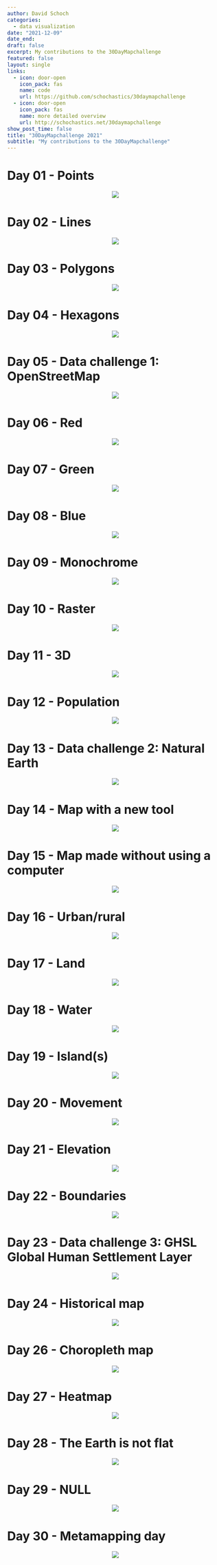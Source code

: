 ```yaml
---
author: David Schoch 
categories:
  - data visualization
date: "2021-12-09"
date_end: 
draft: false
excerpt: My contributions to the 30DayMapchallenge
featured: false
layout: single
links:
  - icon: door-open
    icon_pack: fas
    name: code
    url: https://github.com/schochastics/30daymapchallenge
  - icon: door-open
    icon_pack: fas
    name: more detailed overview
    url: http://schochastics.net/30daymapchallenge
show_post_time: false
title: "30DayMapchallenge 2021"
subtitle: "My contributions to the 30DayMapchallenge"
---
```


# Day 01 - Points 
<p align='center'> <a href='01_points.png' target='_blank'> <img src='01_points.png'> </a> </p> 

# Day 02 - Lines 
<p align='center'> <a href='02_lines.png' target='_blank'> <img src='02_lines.png'> </a> </p> 

# Day 03 - Polygons 
<p align='center'> <a href='03_polygons.png' target='_blank'> <img src='03_polygons.png'> </a> </p> 

# Day 04 - Hexagons 
<p align='center'> <a href='04_germany.png' target='_blank'> <img src='04_germany.png'> </a> </p> 

# Day 05 - Data challenge 1: OpenStreetMap 
<p align='center'> <a href='05_osm.png' target='_blank'> <img src='05_osm.png'> </a> </p> 

# Day 06 - Red 
<p align='center'> <a href='06_red.png' target='_blank'> <img src='06_red.png'> </a> </p> 

# Day 07 - Green 
<p align='center'> <a href='07_green.png' target='_blank'> <img src='07_green.png'> </a> </p> 

# Day 08 - Blue 
<p align='center'> <a href='08_blue.png' target='_blank'> <img src='08_blue.png'> </a> </p> 

# Day 09 - Monochrome 
<p align='center'> <a href='09_monochrome.png' target='_blank'> <img src='09_monochrome.png'> </a> </p> 

# Day 10 - Raster 
<p align='center'> <a href='10_raster.png' target='_blank'> <img src='10_raster.png'> </a> </p> 

# Day 11 - 3D 
<p align='center'> <a href='11_3D.png' target='_blank'> <img src='11_3D.png'> </a> </p> 

# Day 12 - Population 
<p align='center'> <a href='12_population.png' target='_blank'> <img src='12_population.png'> </a> </p> 

# Day 13 - Data challenge 2: Natural Earth 
<p align='center'> <a href='13_naturalearth.png' target='_blank'> <img src='13_naturalearth.png'> </a> </p> 

# Day 14 - Map with a new tool 
<p align='center'> <a href='14_new_tool.png' target='_blank'> <img src='14_new_tool.png'> </a> </p> 

# Day 15 - Map made without using a computer 
<p align='center'> <a href='15_no_pc.png' target='_blank'> <img src='15_no_pc.png'> </a> </p> 

# Day 16 - Urban/rural 
<p align='center'> <a href='16_urban_rural.png' target='_blank'> <img src='16_urban_rural.png'> </a> </p> 

# Day 17 - Land 
<p align='center'> <a href='17_land.png' target='_blank'> <img src='17_land.png'> </a> </p> 

# Day 18 - Water 
<p align='center'> <a href='18_water.png' target='_blank'> <img src='18_water.png'> </a> </p> 

# Day 19 - Island(s) 
<p align='center'> <a href='19_islands.png' target='_blank'> <img src='19_islands.png'> </a> </p> 

# Day 20 - Movement 
<p align='center'> <a href='20_movement.gif' target='_blank'> <img src='20_movement.gif'> </a> </p> 

# Day 21 - Elevation 
<p align='center'> <a href='21_elevation.png' target='_blank'> <img src='21_elevation.png'> </a> </p> 

# Day 22 - Boundaries 
<p align='center'> <a href='22_boundaries.png' target='_blank'> <img src='22_boundaries.png'> </a> </p> 

# Day 23 - Data challenge 3: GHSL Global Human Settlement Layer 
<p align='center'> <a href='23_ghsl.png' target='_blank'> <img src='23_ghsl.png'> </a> </p> 

# Day 24 - Historical map 
<p align='center'> <a href='24_historical.png' target='_blank'> <img src='24_historical.png'> </a> </p> 

# Day 26 - Choropleth map 
<p align='center'> <a href='26_choropleth.png' target='_blank'> <img src='26_choropleth.png'> </a> </p> 

# Day 27 - Heatmap 
<p align='center'> <a href='27_heatmap.png' target='_blank'> <img src='27_heatmap.png'> </a> </p> 

# Day 28 - The Earth is not flat 
<p align='center'> <a href='28_not_flat.gif' target='_blank'> <img src='28_not_flat.gif'> </a> </p> 

# Day 29 - NULL 
<p align='center'> <a href='29_NULL.png' target='_blank'> <img src='29_NULL.png'> </a> </p> 

# Day 30 - Metamapping day 
<p align='center'> <a href='30_meta.png' target='_blank'> <img src='30_meta.png'> </a> </p> 

